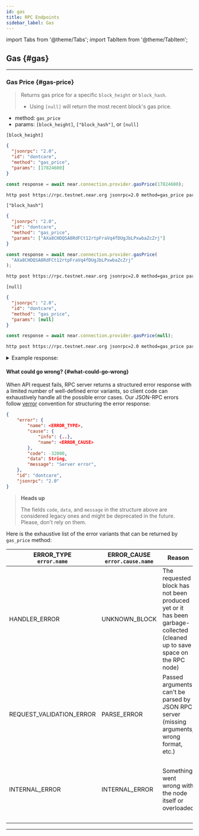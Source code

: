 ```yaml
---
id: gas
title: RPC Endpoints
sidebar_label: Gas
---
```


import Tabs from '@theme/Tabs';
import TabItem from '@theme/TabItem';


## Gas {#gas}

---

### Gas Price {#gas-price}

> Returns gas price for a specific `block_height` or `block_hash`.
>
> - Using `[null]` will return the most recent block's gas price.

- method: `gas_price`
- params: `[block_height]`, `["block_hash"]`, or `[null]`

`[block_height]`

<Tabs>
<TabItem value="json" label="JSON" default>

```json
{
  "jsonrpc": "2.0",
  "id": "dontcare",
  "method": "gas_price",
  "params": [17824600]
}
```

</TabItem>
<TabItem value="js" label="JavaScript">

```js
const response = await near.connection.provider.gasPrice(17824600);
```

</TabItem>
<TabItem value="http" label="HTTPie">

```bash
http post https://rpc.testnet.near.org jsonrpc=2.0 method=gas_price params:='[17824600]' id=dontcare
```

</TabItem>
</Tabs>

`["block_hash"]`

<Tabs>
<TabItem value="json" label="JSON" default>

```json
{
  "jsonrpc": "2.0",
  "id": "dontcare",
  "method": "gas_price",
  "params": ["AXa8CHDQSA8RdFCt12rtpFraVq4fDUgJbLPxwbaZcZrj"]
}
```

</TabItem>
<TabItem value="js" label="JavaScript">

```js
const response = await near.connection.provider.gasPrice(
  "AXa8CHDQSA8RdFCt12rtpFraVq4fDUgJbLPxwbaZcZrj"
);
```

</TabItem>
<TabItem value="http" label="HTTPie">

```bash
http post https://rpc.testnet.near.org jsonrpc=2.0 method=gas_price params:='["AXa8CHDQSA8RdFCt12rtpFraVq4fDUgJbLPxwbaZcZrj"]' id=dontcare
```

</TabItem>
</Tabs>

`[null]`

<Tabs>
<TabItem value="json" label="JSON" default>

```json
{
  "jsonrpc": "2.0",
  "id": "dontcare",
  "method": "gas_price",
  "params": [null]
}
```

</TabItem>
<TabItem value="js" label="JavaScript">

```js
const response = await near.connection.provider.gasPrice(null);
```

</TabItem>
<TabItem value="http" label="HTTPie">

```bash
http post https://rpc.testnet.near.org jsonrpc=2.0 method=gas_price params:='[null]' id=dontcare
```

</TabItem>
</Tabs>

<details>
<summary>Example response: </summary>
<p>

```json
{
  "jsonrpc": "2.0",
  "result": {
    "gas_price": "100000000"
  },
  "id": "dontcare"
}
```

</p>
</details>

#### What could go wrong? {#what-could-go-wrong}

When API request fails, RPC server returns a structured error response with a limited number of well-defined error variants, so client code can exhaustively handle all the possible error cases. Our JSON-RPC errors follow [verror](https://github.com/joyent/node-verror) convention for structuring the error response:


```json
{
    "error": {
        "name": <ERROR_TYPE>,
        "cause": {
            "info": {..},
            "name": <ERROR_CAUSE>
        },
        "code": -32000,
        "data": String,
        "message": "Server error",
    },
    "id": "dontcare",
    "jsonrpc": "2.0"
}
```

> **Heads up**
>
> The fields `code`, `data`, and `message` in the structure above are considered legacy ones and might be deprecated in the future. Please, don't rely on them.

Here is the exhaustive list of the error variants that can be returned by `gas_price` method:

<table>
  <thead>
    <tr>
      <th>
        ERROR_TYPE<br />
        <code>error.name</code>
      </th>
      <th>ERROR_CAUSE<br /><code>error.cause.name</code></th>
      <th>Reason</th>
      <th>Solution</th>
    </tr>
  </thead>
  <tbody>
    <tr>
      <td>HANDLER_ERROR</td>
      <td>UNKNOWN_BLOCK</td>
      <td>The requested block has not been produced yet or it has been garbage-collected (cleaned up to save space on the RPC node)</td>
      <td>
        <ul>
          <li>Check that the requested block is legit</li>
          <li>If the block had been produced more than 5 epochs ago, try to send your request to an archival node</li>
        </ul>
      </td>
    </tr>
    <tr>
      <td>REQUEST_VALIDATION_ERROR</td>
      <td>PARSE_ERROR</td>
      <td>Passed arguments can't be parsed by JSON RPC server (missing arguments, wrong format, etc.)</td>
      <td>
        <ul>
          <li>Check the arguments passed and pass the correct ones</li>
          <li>Check <code>error.cause.info</code> for more details</li>
        </ul>
      </td>
    </tr>
    <tr>
      <td>INTERNAL_ERROR</td>
      <td>INTERNAL_ERROR</td>
      <td>Something went wrong with the node itself or overloaded</td>
      <td>
        <ul>
          <li>Try again later</li>
          <li>Send a request to a different node</li>
          <li>Check <code>error.cause.info</code> for more details</li>
        </ul>
      </td>
    </tr>
  </tbody>
</table>

---
